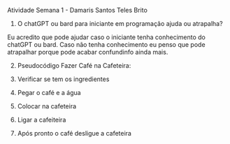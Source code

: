 Atividade Semana 1 - Damaris Santos Teles Brito

 1. O chatGPT ou bard para iniciante em programação ajuda ou atrapalha?

Eu acredito que pode ajudar caso o iniciante tenha conhecimento do chatGPT ou bard. Caso não tenha conhecimento eu penso que pode atrapalhar porque pode acabar confundinfo ainda mais.



2. Pseudocódigo Fazer Café na Cafeteira:

1. Verificar se tem os ingredientes
2. Pegar o café e a água
3. Colocar na cafeteira
4. Ligar a cafeiteira
5. Após pronto o café desligue a cafeteira
